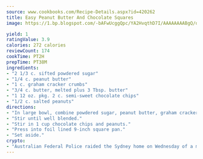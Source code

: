 ```yaml
---
source: www.cookbooks.com/Recipe-Details.aspx?id=420262
title: Easy Peanut Butter And Chocolate Squares
image: https://1.bp.blogspot.com/-bAFwUcggQpc/YA2HvqthD7I/AAAAAAAABgQ/dGGityjUeSk5WIgvhJroHVt7XYoXF2qygCLcBGAsYHQ/s320/10.png

yield: 1
ratingValue: 3.9
calories: 272 calories
reviewCount: 174
cookTime: PT2H
prepTime: PT38M
ingredients:
- "2 1/3 c. sifted powdered sugar"
- "1/4 c. peanut butter"
- "1 c. graham cracker crumbs"
- "3/4 c. butter, melted plus 3 Tbsp. butter"
- "1 12 oz. pkg. 2 c. semi-sweet chocolate chips"
- "1/2 c. salted peanuts"
directions:
- "In large bowl, combine powdered sugar, peanut butter, graham cracker crumbs and 3/4 cup melted butter."
- "Stir until well blended."
- "Stir in 1 cup chocolate chips and peanuts."
- "Press into foil lined 9-inch square pan."
- "Set aside."
crypto:
- "Australian Federal Police raided the Sydney home on Wednesday of a man named by Wired magazine as the probable creator of cryptocurrency bitcoin, a Reuters witness said."
---
```

